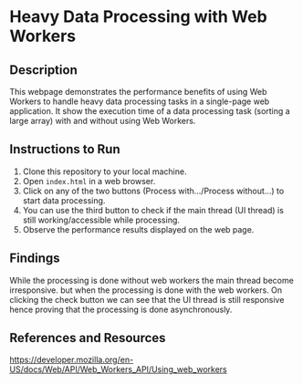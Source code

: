 # Heavy Data Processing with Web Workers

## Description

This webpage demonstrates the performance benefits of using Web Workers to handle heavy data processing tasks in a single-page web application. It show the execution time of a data processing task (sorting a large array) with and without using Web Workers.

## Instructions to Run

1. Clone this repository to your local machine.
2. Open `index.html` in a web browser.
3. Click on any of the two buttons (Process with.../Process without...) to start data processing.
4. You can use the third button to check if the main thread (UI thread) is still working/accessible while processing.
5. Observe the performance results displayed on the web page.

## Findings

While the processing is done without web workers the main thread become irresponsive. but when the processing is done with the web workers. On clicking the check button we can see that the UI thread is still responsive hence proving that the processing is done asynchronously.


## References and Resources
https://developer.mozilla.org/en-US/docs/Web/API/Web_Workers_API/Using_web_workers

